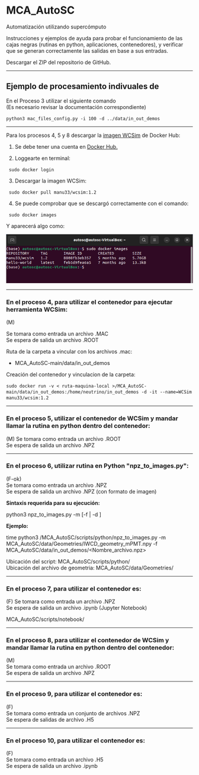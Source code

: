 # MCA_AutoSC
Automatización utilizando supercómputo

Instrucciones y ejemplos de ayuda para probar el funcionamiento de las cajas negras (rutinas en python, aplicaciones, contenedores), y verificar que se generan correctamente las salidas en base a sus entradas.

Descargar el ZIP del repositorio de GitHub.

---  

## Ejemplo de procesamiento indivuales de 

En el Proceso 3 utilizar el siguiente comando  
(Es necesario revisar la documentación correspondiente)  

```
python3 mac_files_config.py -i 100 -d ../data/in_out_demos  
``` 
---  
Para los procesos 4, 5 y 8 descargar la [imagen WCSim](https://hub.docker.com/r/manu33/wcsim "manu33/wcsim") de Docker Hub:

1. Se debe tener una cuenta en [Docker Hub.](https://hub.docker.com/ "https://hub.docker.com")

2. Loggearte en terminal: 
```
 sudo docker login
```
3. Descargar la imagen WCSim:
```
 sudo docker pull manu33/wcsim:1.2
```
4. Se puede comprobar que se descargó correctamente con el comando:
```
 sudo docker images
```
Y aparecerá algo como: 

![images](/Imagenes/sudoDockerImages.png "sudoDockerImages")

---

### En el proceso 4, para utilizar el contenedor para ejecutar herramienta WCSim:
(M)

Se tomara como entrada un archivo .MAC  
Se espera de salida un archivo .ROOT  

Ruta de la carpeta a vincular con los archivos .mac: 
* MCA_AutoSC-main/data/in_out_demos

Creación del contenedor y vinculacion de la carpeta:

```
sudo docker run -v < ruta-maquina-local >/MCA_AutoSC-main/data/in_out_demos:/home/neutrino/in_out_demos -d -it --name=WCSim manu33/wcsim:1.2 
```

---  

### En el proceso 5, utilizar el contenedor de WCSim y mandar llamar la rutina en python dentro del contenedor:
(M) 
Se tomara como entrada un archivo .ROOT  
Se espera de salida un archivo .NPZ  

---  

### En el proceso 6, utilizar rutina en Python "npz_to_images.py":
(F-ok)  
Se tomara como entrada un archivo .NPZ  
Se espera de salida un archivo .NPZ  (con formato de imagen)  

**Sintaxis requerida para su ejecución:**

   python3 npz_to_images.py -m <geometry-file-npy> [-f <target-npz-file> | -d <target-directory with npz files>]

**Ejemplo:** 
   
time python3 /MCA_AutoSC/scripts/python/npz_to_images.py 
   -m MCA_AutoSC/data/Geometries/IWCD_geometry_mPMT.npy 
   -f MCA_AutoSC/data/in_out_demos/<Nombre_archivo.npz>

  
  
Ubicación del script:                MCA_AutoSC/scripts/python/  
Ubicación del archivo de geometria:  MCA_AutoSC/data/Geometries/


---  

### En el proceso 7, para utilizar el contenedor es:  
(F) 
Se tomara como entrada un archivo .NPZ  
Se espera de salida un archivo .ipynb  (Jupyter Notebook)  

MCA_AutoSC/scripts/notebook/  

---  


### En el proceso 8, para utilizar el contenedor de WCSim y mandar llamar la rutina en python dentro del contenedor:  
(M)  
Se tomara como entrada un archivo .ROOT  
Se espera de salida un archivo .NPZ  

---  

### En el proceso 9, para utilizar el contenedor es:  
(F)  
Se tomara como entrada un conjunto de archivos .NPZ  
Se espera de salidas de archivo .H5  

---  

### En el proceso 10, para utilizar el contenedor es:  
(F)  
Se tomara como entrada un archivo .H5  
Se espera de salida un archivo .ipynb  
